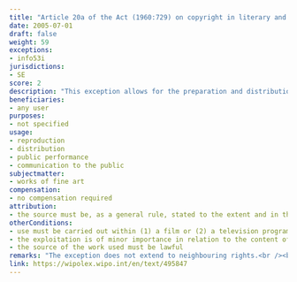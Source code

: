 ```yaml
---
title: "Article 20a of the Act (1960:729) on copyright in literary and artistic works"
date: 2005-07-01
draft: false
weight: 59
exceptions:
- info53i
jurisdictions:
- SE
score: 2
description: "This exception allows for the preparation and distribution of copies, the public performance and the communication to the public of works of fine art, within a film or a television program, if the exploitation is of minor importance in relation to the content of the film or the television program. Corresponding acts of exploitation may also be carried out in respect of works of fine art that appear in the background, or otherwise constitute an insignificant part, of a picture. The exception requires the work used to be copied from a lawful source." 
beneficiaries:
- any user
purposes: 
- not specified 
usage:
- reproduction
- distribution 
- public performance
- communication to the public
subjectmatter:
- works of fine art
compensation:
- no compensation required
attribution: 
- the source must be, as a general rule, stated to the extent and in the manner required by proper usage
otherConditions: 
- use must be carried out within (1) a film or (2) a television program, or (3) a picture
- the exploitation is of minor importance in relation to the content of the film or the television program, or appear in the background, or otherwise constitute an insignificant part, of the picture
- the source of the work used must be lawful
remarks: "The exception does not extend to neighbouring rights.<br /><br />Art. 11(2) requires that when a work is used publicly under an exception, the source must be, as a general rule, stated to the extent and in the manner required by proper usage. It also requires that the work must not be altered more than necessary for the intended use."
link: https://wipolex.wipo.int/en/text/495847
---
```

